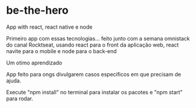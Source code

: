 # be-the-hero
App with react, react native e node

Primeiro app com essas tecnologias...
feito junto com a semana omnistack do canal Rocktseat, usando react para o front da aplicação web, react navite para o mobile e node para o back-end

Um otimo aprendizado

App feito para ongs divulgarem casos especificos em que precisam de ajuda.

Execute "npm install" no terminal para instalar os pacotes e "npm start" para rodar.